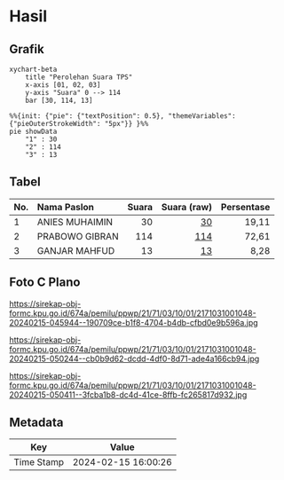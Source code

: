 # Hasil

## Grafik

```mermaid
xychart-beta
    title "Perolehan Suara TPS"
    x-axis [01, 02, 03]
    y-axis "Suara" 0 --> 114
    bar [30, 114, 13]
```

```mermaid
%%{init: {"pie": {"textPosition": 0.5}, "themeVariables": {"pieOuterStrokeWidth": "5px"}} }%%
pie showData
    "1" : 30
    "2" : 114
    "3" : 13
```

## Tabel

| No. | Nama Paslon    | Suara | Suara (raw) | Persentase |
|:--- |:-------------- | -----:| -----------:| ----------:|
| 1   | ANIES MUHAIMIN | 30    | [30][p-1]   | 19,11      |
| 2   | PRABOWO GIBRAN | 114   | [114][p-2]  | 72,61      |
| 3   | GANJAR MAHFUD  | 13    | [13][p-3]   | 8,28       |


[p-1]: https://github.com/gigit-pemilu/pemilu-2024-21-kepulauan-riau/blob/main/pilpres/hitung-suara/sub/21-kepulauan-riau/sub/71-kota-batam/sub/03-sekupang/sub/1001-sungai-harapan/sub/048-tps/sub/paslon-1.txt
[p-2]: https://github.com/gigit-pemilu/pemilu-2024-21-kepulauan-riau/blob/main/pilpres/hitung-suara/sub/21-kepulauan-riau/sub/71-kota-batam/sub/03-sekupang/sub/1001-sungai-harapan/sub/048-tps/sub/paslon-2.txt
[p-3]: https://github.com/gigit-pemilu/pemilu-2024-21-kepulauan-riau/blob/main/pilpres/hitung-suara/sub/21-kepulauan-riau/sub/71-kota-batam/sub/03-sekupang/sub/1001-sungai-harapan/sub/048-tps/sub/paslon-3.txt

## Foto C Plano

https://sirekap-obj-formc.kpu.go.id/674a/pemilu/ppwp/21/71/03/10/01/2171031001048-20240215-045944--190709ce-b1f8-4704-b4db-cfbd0e9b596a.jpg

https://sirekap-obj-formc.kpu.go.id/674a/pemilu/ppwp/21/71/03/10/01/2171031001048-20240215-050244--cb0b9d62-dcdd-4df0-8d71-ade4a166cb94.jpg

https://sirekap-obj-formc.kpu.go.id/674a/pemilu/ppwp/21/71/03/10/01/2171031001048-20240215-050411--3fcba1b8-dc4d-41ce-8ffb-fc265817d932.jpg


## Metadata

| Key        | Value               |
| ---------- | ------------------- |
| Time Stamp | 2024-02-15 16:00:26 |



